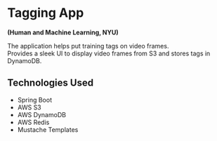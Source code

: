 # Tagging App  
**(Human and Machine Learning, NYU)**

The application helps put training tags on video frames.  
Provides a sleek UI to display video frames from S3 and stores tags in DynamoDB.  

## Technologies Used
- Spring Boot
- AWS S3
- AWS DynamoDB
- AWS Redis
- Mustache Templates